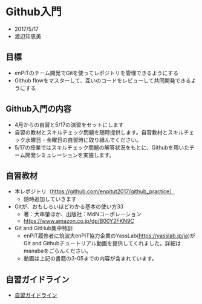 # Github入門
* 2017/5/17
* 渡辺知恵美

## 目標
* enPiTのチーム開発でGitを使ってレポジトリを管理できるようにする
* Github flowをマスターして、互いのコードをレビューして共同開発できるようにする

## Github入門の内容
* 4月からの自習と5/17の演習をセットにします
* 自習の教材とスキルチェック問題を随時提供します。自習教材とスキルチェック水曜日・金曜日の自習時に取り組んでください。
* 5/17の授業ではスキルチェック問題の解答状況をもとに、Githubを用いたチーム開発シミュレーションを実施します。

## 自習教材
* 本レポジトリ（https://github.com/enpitut2017/github_practice）
  * 随時追加していきます
* Gitが、おもしろいほどわかる基本の使い方33
  * 著：大串肇ほか、出版社：MdNコーポレーション
  * https://www.amazon.co.jp/dp/B00Y2FKN9C
* Git and GitHub集中特訓
  * enPiT履修者に筑波大enPiT協力企業のYassLab(https://yasslab.jp/ja)がGit and Githubチュートリアル動画を提供してくれました。詳細はmanabaをごらんください。
  * 動画は上記の書籍の3-05までの内容が含まれています。
  
## 自習ガイドライン
* [自習ガイドライン](guideline.md)


